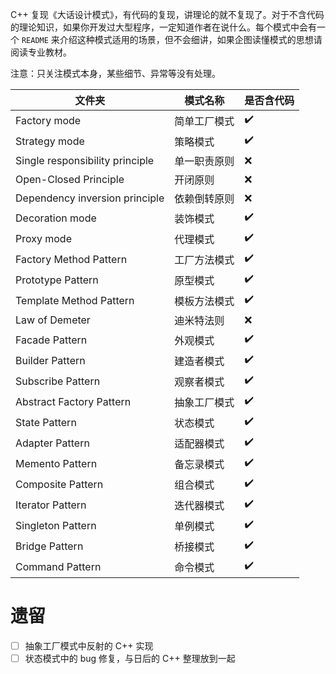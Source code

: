 C++ 复现《大话设计模式》，有代码的复现，讲理论的就不复现了。对于不含代码的理论知识，如果你开发过大型程序，一定知道作者在说什么。每个模式中会有一个 `README` 来介绍这种模式适用的场景，但不会细讲，如果企图读懂模式的思想请阅读专业教材。

注意：只关注模式本身，某些细节、异常等没有处理。

| 文件夹                          | 模式名称     | 是否含代码         |
| ------------------------------- | ------------ | ------------------ |
| Factory mode                    | 简单工厂模式 | :heavy_check_mark: |
| Strategy mode                   | 策略模式     | :heavy_check_mark: |
| Single responsibility principle | 单一职责原则 | :x:                |
| Open-Closed Principle           | 开闭原则     | :x:                |
| Dependency inversion principle  | 依赖倒转原则 | :x:                |
| Decoration mode                 | 装饰模式     | :heavy_check_mark: |
| Proxy mode                      | 代理模式     | :heavy_check_mark: |
| Factory Method Pattern          | 工厂方法模式 | :heavy_check_mark: |
| Prototype Pattern               | 原型模式     | :heavy_check_mark: |
| Template Method Pattern         | 模板方法模式 | :heavy_check_mark: |
| Law of Demeter                  | 迪米特法则   | :x:                |
| Facade Pattern                  | 外观模式     | :heavy_check_mark: |
| Builder Pattern                 | 建造者模式   | :heavy_check_mark: |
| Subscribe Pattern               | 观察者模式   | :heavy_check_mark: |
| Abstract Factory Pattern        | 抽象工厂模式 | :heavy_check_mark: |
| State Pattern                   | 状态模式     | :heavy_check_mark: |
| Adapter Pattern                 | 适配器模式   | :heavy_check_mark: |
| Memento Pattern                 | 备忘录模式   | :heavy_check_mark: |
| Composite Pattern               | 组合模式     | :heavy_check_mark: |
| Iterator Pattern                | 迭代器模式   | :heavy_check_mark: |
| Singleton Pattern               | 单例模式     | :heavy_check_mark: |
| Bridge Pattern                  | 桥接模式     | :heavy_check_mark: |
| Command Pattern                 | 命令模式     | :heavy_check_mark: |

# 遗留

- [ ] 抽象工厂模式中反射的 C++ 实现
- [ ] 状态模式中的 bug 修复，与日后的 C++ 整理放到一起